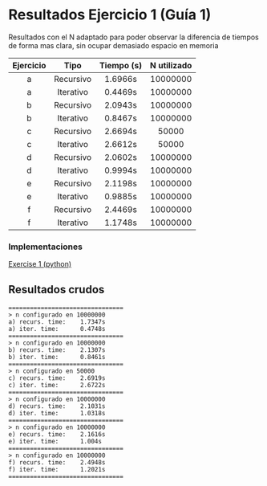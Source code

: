 # Resultados Ejercicio 1 (Guía 1)

Resultados con el N adaptado para poder observar la diferencia de tiempos de forma mas clara, sin ocupar demasiado espacio en memoria

| **Ejercicio** | **Tipo**      | **Tiempo (s)** | **N utilizado** |
|:------------:|:------------:|:-------------:|:--------------:|
| a           | Recursivo     | 1.6966s       | 10000000       |
| a           | Iterativo     | 0.4469s       | 10000000       |
| b           | Recursivo     | 2.0943s       | 10000000       |
| b           | Iterativo     | 0.8467s       | 10000000       |
| c           | Recursivo     | 2.6694s       | 50000          |
| c           | Iterativo     | 2.6612s       | 50000          |
| d           | Recursivo     | 2.0602s       | 10000000       |
| d           | Iterativo     | 0.9994s       | 10000000       |
| e           | Recursivo     | 2.1198s       | 10000000       |
| e           | Iterativo     | 0.9885s       | 10000000       |
| f           | Recursivo     | 2.4469s       | 10000000       |
| f           | Iterativo     | 1.1748s       | 10000000       |

### Implementaciones
[Exercise 1 (python)](ex1.py)

## Resultados crudos
```
================================
> n configurado en 10000000
a) recurs. time: 	1.7347s
a) iter. time: 		0.4748s
================================
> n configurado en 10000000
b) recurs. time: 	2.1307s
b) iter. time: 		0.8461s
================================
> n configurado en 50000
c) recurs. time: 	2.6919s
c) iter. time: 		2.6722s
================================
> n configurado en 10000000
d) recurs. time: 	2.1031s
d) iter. time: 		1.0318s
================================
> n configurado en 10000000
e) recurs. time: 	2.1616s
e) iter. time: 		1.004s
================================
> n configurado en 10000000
f) recurs. time: 	2.4948s
f) iter. time: 		1.2021s
================================
```